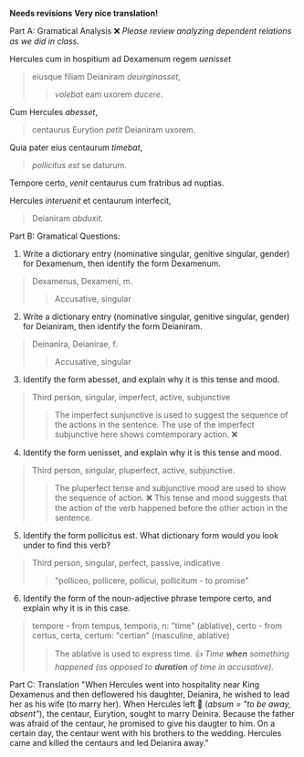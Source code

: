 **Needs revisions**
**Very nice translation!**

Part A: Gramatical Analysis ❌ *Please review analyzing dependent relations as we did in class.*

Hercules cum in hospitium ad Dexamenum regem *uenisset* 
>eiusque filiam Deianiram *deuirginasset*, 
>>*volebat* eam uxorem *ducere*. 

Cum Hercules *abesset*, 
>centaurus Eurytion *petit* Deianiram uxorem. 

Quia pater eius centaurum *timebat*, 
>*pollicitus est* se daturum. 

Tempore certo, *venit* centaurus cum fratribus ad nuptias. 

Hercules *interuenit* et centaurum interfecit, 
>Deianiram *abduxit*.

Part B: Gramatical Questions:
1. Write a dictionary entry (nominative singular, genitive singular, gender) for Dexamenum, then identify the form Dexamenum.
>Dexamenus, Dexameni, m.
>>Accusative, singular
2. Write a dictionary entry (nominative singular, genitive singular, gender) for Deianiram, then identify the form Deianiram.
>Deinanira, Deianirae, f.
>>Accusative, singular
3. Identify the form abesset, and explain why it is this tense and mood.
>Third person, singular, imperfect, active, subjunctive
>>The imperfect sunjunctive is used to suggest the sequence of the actions in the sentence. The use of the imperfect subjunctive here shows comtemporary action. ❌
4. Identify the form uenisset, and explain why it is this tense and mood.
>Third person, singular, pluperfect, active, subjunctive. 
>>The pluperfect tense and subjunctive mood are used to show the sequence of action. ❌ This tense and mood suggests that the action of the verb happened before the other action in the sentence. 
5. Identify the form pollicitus est. What dictionary form would you look under to find this verb?
>Third person, singular, perfect, passive, indicative
>>"polliceo, pollicere, pollicui, pollicitum - to promise" 
6. Identify the form of the noun-adjective phrase tempore certo, and explain why it is in this case.
>tempore - from tempus, temporis, n: "time" (ablative), certo - from certus, certa, certum: "certian" (masculine, ablative)
>>The ablative is used to express time. 👍 *Time **when** something happened (as opposed to **duration** of time in accusative).*

Part C: Translation
"When Hercules went into hospitality near King Dexamenus and then deflowered his daughter, Deianira, he wished to lead her as his wife (to marry her). When Hercules left 🤔 (*absum = "to be away, absent"*), the centaur, Eurytion, sought to marry Deinira. Because the father was afraid of the centaur, he promised to give his daugter to him. On a certain day, the centaur went with his brothers to the wedding. Hercules came and killed the centaurs and led Deianira away." 
